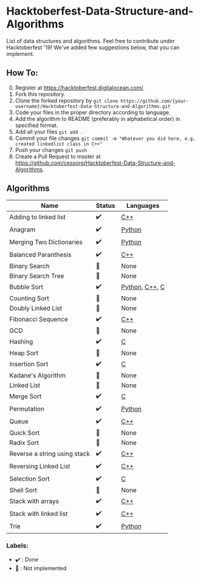 # Hacktoberfest-Data-Structure-and-Algorithms
List of data structures and algorithms. Feel free to contribute under Hacktoberfest '19! We've added few suggestions below, that you can implement.

## How To:

0. Register at https://hacktoberfest.digitalocean.com/. 
1. Fork this repository.
2. Clone the forked repository by `git clone https://github.com/{your-username}/Hacktoberfest-Data-Structure-and-Algorithms.git`
3. Code your files in the proper directory according to language.
4. Add the algorithm to README (preferably in alphabetical order) in specified format.
5. Add all your files `git add .`
6. Commit your file changes `git commit -m "Whatever you did here, e.g. created linkedlist class in C++"`
7. Push your changes `git push`
8. Create a Pull Request to master at https://github.com/cessorg/Hacktoberfest-Data-Structure-and-Algorithms.

## Algorithms

Name | Status | Languages
------------ | ------------- | -------------
Adding to linked list | :heavy_check_mark: | [C++](C++/LinkedList/linked_list_add.cpp)
Anagram | :heavy_check_mark: | [Python](Python/Anagram.py)
Merging Two Dictionaries | :heavy_check_mark: | [Python](Python/Two_Dictionary_Merge.py)
Balanced Paranthesis | :heavy_check_mark: | [C++](C++/Stack/balanced_paranthesis.cpp)
Binary Search | :rocket: | None
Binary Search Tree | :rocket: | None
Bubble Sort | :heavy_check_mark: | [Python](Python/BubbleSort.py), [C++](C++/BubbleSort.cpp), [C](C/BubbleSort/BubbleSort.c)
Counting Sort | :rocket: | None
Doubly Linked List | :rocket: | None
Fibonacci Sequence | :heavy_check_mark: | [C++](C++/Dynamic%20Programming/fib_with_bottomup_approach.cpp)
GCD | :rocket: | None
Hashing | :heavy_check_mark: | [C](C/Hashing/hashing.c)
Heap Sort | :rocket: | None
Insertion Sort | :heavy_check_mark: | [C](C/InsertionSort/InsertionSort.c)
Kadane's Algorithm | :rocket: | None
Linked List | :rocket: | None
Merge Sort | :heavy_check_mark: | [C](C/MergeSort/MergeSort.c)
Permutation | :heavy_check_mark: | [Python](Python/permutation.py)
Queue | :heavy_check_mark: | [C++](C++/Queue)
Quick Sort | :rocket: | None
Radix Sort | :rocket: | None
Reverse a string using stack | :heavy_check_mark: | [C++](C++/Stack/Reverse%20a%20string%20using%20stack.cpp)
Reversing Linked List | :heavy_check_mark: | [C++](C++/LinkedList/ReverseList_Recursion.cpp)
Selection Sort | :heavy_check_mark: | [C](C/SelectionSort/SelectionSort.c)
Shell Sort | :rocket: | None
Stack with arrays | :heavy_check_mark: | [C++](C++/Stack/stack_with_arrays.cpp)
Stack with linked list | :heavy_check_mark: | [C++](C++/Stack/stack_with_linked_list.cpp)
Trie | :heavy_check_mark: | [Python](Python/trie.py)

### Labels:

* :heavy_check_mark: : Done
* :rocket: : Not implemented
